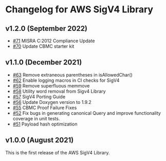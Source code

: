 # Changelog for AWS SigV4 Library

## v1.2.0 (September 2022)

- [#71](https://github.com/aws/SigV4-for-AWS-IoT-embedded-sdk/pull/71) MISRA C:2012 Compliance Update
- [#70](https://github.com/aws/SigV4-for-AWS-IoT-embedded-sdk/pull/70) Update CBMC starter kit

## v1.1.0 (December 2021)

- [#63](https://github.com/aws/SigV4-for-AWS-IoT-embedded-sdk/pull/63) Remove extraneous parentheses in isAllowedChar()
- [#62](https://github.com/aws/SigV4-for-AWS-IoT-embedded-sdk/pull/62) Enable logging macros in CI checks for SigV4
- [#59](https://github.com/aws/SigV4-for-AWS-IoT-embedded-sdk/pull/59) Remove superfluous memmove
- [#58](https://github.com/aws/SigV4-for-AWS-IoT-embedded-sdk/pull/58) Utility word removal from Sigv4 Library
- [#57](https://github.com/aws/SigV4-for-AWS-IoT-embedded-sdk/pull/57) SigV4 Porting Guide
- [#56](https://github.com/aws/SigV4-for-AWS-IoT-embedded-sdk/pull/56) Update Doxygen version to 1.9.2
- [#55](https://github.com/aws/SigV4-for-AWS-IoT-embedded-sdk/pull/55) CBMC Proof Failure Fixes
- [#52](https://github.com/aws/SigV4-for-AWS-IoT-embedded-sdk/pull/52) Fix bugs in generating canonical Query and improve functionality coverage in unit tests.
- [#51](https://github.com/aws/SigV4-for-AWS-IoT-embedded-sdk/pull/51) Payload hash optimization

## v1.0.0 (August 2021)

This is the first release of the AWS SigV4 Library.
